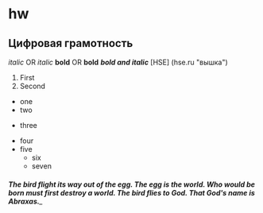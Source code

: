 # hw
## Цифровая грамотность
*italic* OR _italic_
**bold** OR __bold__
***bold and italic***
[HSE] (hse.ru "вышка")
1. First
2. Second
* one
* two
- three
+ four
+ five
  - six
  * seven
###### __The bird flight its way out of the egg. The egg is the world. Who would be born must first destroy a world. The bird flies to God. That God's name is ***Abraxas***.___
